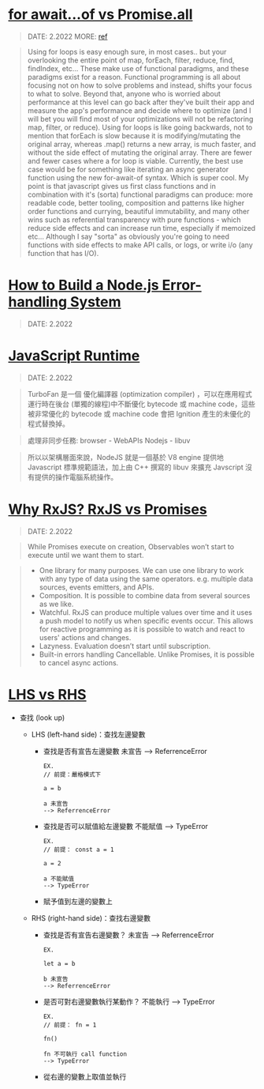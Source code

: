 # [for await...of vs Promise.all](https://stackoverflow.com/questions/59694309/for-await-of-vs-promise-all)

> DATE: 2.2022
> MORE: [ref](https://coderwall.com/p/kvzbpa/don-t-use-array-foreach-use-for-instead)

> Using for loops is easy enough sure, in most cases.. but your overlooking the entire point of map, forEach, filter, reduce, find, findIndex, etc... These make use of functional paradigms, and these paradigms exist for a reason. Functional programming is all about focusing not on how to solve problems and instead, shifts your focus to what to solve. Beyond that, anyone who is worried about performance at this level can go back after they've built their app and measure the app's performance and decide where to optimize (and I will bet you will find most of your optimizations will not be refactoring map, filter, or reduce). Using for loops is like going backwards, not to mention that forEach is slow because it is modifying/mutating the original array, whereas .map() returns a new array, is much faster, and without the side effect of mutating the original array. There are fewer and fewer cases where a for loop is viable. Currently, the best use case would be for something like iterating an async generator function using the new for-await-of syntax. Which is super cool. My point is that javascript gives us first class functions and in combination with it's (sorta) functional paradigms can produce: more readable code, better tooling, composition and patterns like higher order functions and currying, beautiful immutability, and many other wins such as referential transparency with pure functions - which reduce side effects and can increase run time, especially if memoized etc... Although I say "sorta" as obviously you're going to need functions with side effects to make API calls, or logs, or write i/o (any function that has I/O).

# [How to Build a Node.js Error-handling System](https://www.toptal.com/nodejs/node-js-error-handling)

> DATE: 2.2022

# [JavaScript Runtime](https://github.com/Fandix/Fandix.github.io-/blob/main/source/_posts/NodeJS/how-dose-javascript-work.md)

> DATE: 2.2022

> TurboFan 是一個 優化編譯器 (optimization compiler) ，可以在應用程式運行時在後台 (單獨的線程)中不斷優化 bytecode 或 machine code，這些被非常優化的 bytecode 或 machine code 會把 Ignition 產生的未優化的程式替換掉。

> 處理非同步任務: browser - WebAPIs Nodejs - libuv

> 所以以架構層面來說，NodeJS 就是一個基於 V8 engine 提供地 Javascript 標準規範語法，加上由 C++ 撰寫的 libuv 來擴充 Javscript 沒有提供的操作電腦系統操作。

# [Why RxJS? RxJS vs Promises](https://javascript.plainenglish.io/why-rxjs-rxjs-vs-promises-b28962771d68)

> DATE: 2.2022

> While Promises execute on creation, Observables won’t start to execute until we want them to start.

> - One library for many purposes. We can use one library to work with any type of data using the same operators. e.g. multiple data sources, events emitters, and APIs.
> - Composition. It is possible to combine data from several sources as we like.
> - Watchful. RxJS can produce multiple values over time and it uses a push model to notify us when specific events occur. This allows for reactive programming as it is possible to watch and react to users' actions and changes.
> - Lazyness. Evaluation doesn’t start until subscription.
> - Built-in errors handling
>   Cancellable. Unlike Promises, it is possible to cancel async actions.

# [LHS vs RHS](https://ithelp.ithome.com.tw/articles/10202146)

- 查找 (look up)

  - LHS (left-hand side)：查找左邊變數

    - 查找是否有宣告左邊變數
      未宣告 --> ReferrenceError

      ```
      EX.
      // 前提：嚴格模式下

      a = b

      a 未宣告
      --> ReferrenceError
      ```

    - 查找是否可以賦值給左邊變數
      不能賦值 --> TypeError

      ```
      EX.
      // 前提： const a = 1

      a = 2

      a 不能賦值
      --> TypeError
      ```

    - 賦予值到左邊的變數上

  - RHS (right-hand side)：查找右邊變數

    - 查找是否有宣告右邊變數？
      未宣告 --> ReferrenceError

      ```
      EX.

      let a = b

      b 未宣告
      --> ReferrenceError
      ```

    - 是否可對右邊變數執行某動作？
      不能執行 --> TypeError

      ```
      EX.
      // 前提： fn = 1

      fn()

      fn 不可執行 call function
      --> TypeError
      ```

    - 從右邊的變數上取值並執行
